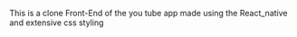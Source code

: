 
This is a clone Front-End of the you tube app made using the React_native and extensive css styling
